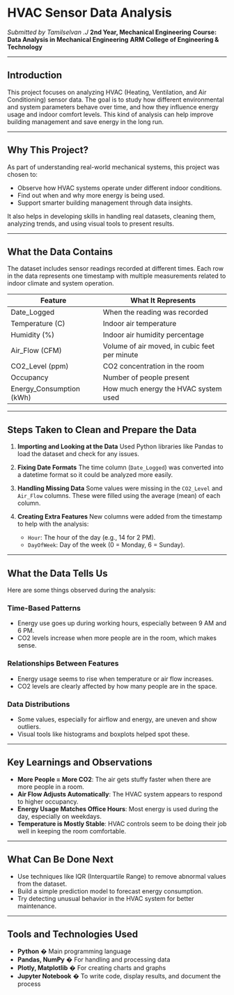 # HVAC Sensor Data Analysis

*Submitted by Tamilselvan .J*
**2nd Year, Mechanical Engineering**
**Course: Data Analysis in Mechanical Engineering**
**ARM College of Engineering & Technology**

---

## Introduction

This project focuses on analyzing HVAC (Heating, Ventilation, and Air Conditioning) sensor data. The goal is to study how different environmental and system parameters behave over time, and how they influence energy usage and indoor comfort levels. This kind of analysis can help improve building management and save energy in the long run.

---

## Why This Project?

As part of understanding real-world mechanical systems, this project was chosen to:

* Observe how HVAC systems operate under different indoor conditions.
* Find out when and why more energy is being used.
* Support smarter building management through data insights.

It also helps in developing skills in handling real datasets, cleaning them, analyzing trends, and using visual tools to present results.

---

## What the Data Contains

The dataset includes sensor readings recorded at different times. Each row in the data represents one timestamp with multiple measurements related to indoor climate and system operation.

| Feature                   | What It Represents                            |
| ------------------------- | --------------------------------------------- |
| Date\_Logged              | When the reading was recorded                 |
| Temperature (C)           | Indoor air temperature                        |
| Humidity (%)              | Indoor air humidity percentage                |
| Air\_Flow (CFM)           | Volume of air moved, in cubic feet per minute |
| CO2\_Level (ppm)          | CO2 concentration in the room                 |
| Occupancy                 | Number of people present                      |
| Energy\_Consumption (kWh) | How much energy the HVAC system used          |

---

## Steps Taken to Clean and Prepare the Data

1. **Importing and Looking at the Data**
   Used Python libraries like Pandas to load the dataset and check for any issues.

2. **Fixing Date Formats**
   The time column (`Date_Logged`) was converted into a datetime format so it could be analyzed more easily.

3. **Handling Missing Data**
   Some values were missing in the `CO2_Level` and `Air_Flow` columns. These were filled using the average (mean) of each column.

4. **Creating Extra Features**
   New columns were added from the timestamp to help with the analysis:

   * `Hour`: The hour of the day (e.g., 14 for 2 PM).
   * `DayOfWeek`: Day of the week (0 = Monday, 6 = Sunday).

---

## What the Data Tells Us

Here are some things observed during the analysis:

### Time-Based Patterns

* Energy use goes up during working hours, especially between 9 AM and 6 PM.
* CO2 levels increase when more people are in the room, which makes sense.

### Relationships Between Features

* Energy usage seems to rise when temperature or air flow increases.
* CO2 levels are clearly affected by how many people are in the space.

### Data Distributions

* Some values, especially for airflow and energy, are uneven and show outliers.
* Visual tools like histograms and boxplots helped spot these.

---

## Key Learnings and Observations

* **More People = More CO2**: The air gets stuffy faster when there are more people in a room.
* **Air Flow Adjusts Automatically**: The HVAC system appears to respond to higher occupancy.
* **Energy Usage Matches Office Hours**: Most energy is used during the day, especially on weekdays.
* **Temperature is Mostly Stable**: HVAC controls seem to be doing their job well in keeping the room comfortable.

---

## What Can Be Done Next

* Use techniques like IQR (Interquartile Range) to remove abnormal values from the dataset.
* Build a simple prediction model to forecast energy consumption.
* Try detecting unusual behavior in the HVAC system for better maintenance.

---

## Tools and Technologies Used

* **Python** � Main programming language
* **Pandas, NumPy** � For handling and processing data
* **Plotly, Matplotlib** � For creating charts and graphs
* **Jupyter Notebook** � To write code, display results, and document the process
